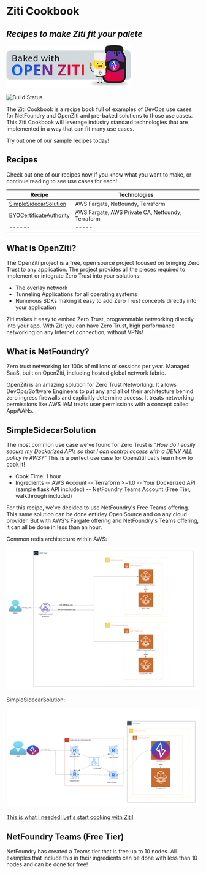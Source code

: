 # Ziti Cookbook
## _Recipes to make Ziti fit your palete_

[![OpenZiti](misc/images/bakedwithopenziti.png)](https://github.com/openziti)

![Build Status](https://travis-ci.org/joemccann/dillinger.svg?branch=master)

The Ziti Cookbook is a recipe book full of examples of DevOps use cases for NetFoundry and OpenZiti and pre-baked solutions to those use cases. This Ziti Cookbook will leverage industry standard technologies that are implemented in a way that can fit many use cases.

Try out one of our sample recipes today!

## Recipes

Check out one of our recipes now if you know what you want to make, or continue reading to see use cases for each!

| Recipe | Technologies |
| ------ | ----- |
| [SimpleSidecarSolution](SimpleSidecarSolution/README.md)| AWS Fargate, Netfoundy, Terraform |
| [BYOCertificateAuthority](BYOCertificateAuthority/README.md)| AWS Fargate, AWS Private CA, Netfoundy, Terraform |
| ------ | ----- |

## What is OpenZiti?
The OpenZiti project is a free, open source project focused on bringing Zero Trust to any application. The project provides all the pieces required to implement or integrate Zero Trust into your solutions:

- The overlay network
- Tunneling Applications for all operating systems
- Numerous SDKs making it easy to add Zero Trust concepts directly into your application

Ziti makes it easy to embed Zero Trust, programmable networking directly into your app. With Ziti you can have Zero Trust, high performance networking on any Internet connection, without VPNs!


## What is NetFoundry?
Zero trust networking for 100s of millions of sessions per year. Managed SaaS, built on OpenZiti, including hosted global network fabric.

OpenZiti is an amazing solution for Zero Trust Networking. It allows DevOps/Software Engineers to put any and all of their architecture behind zero ingress firewalls and explicitly determine access. It treats networking permissions like AWS IAM treats user permissions with a concept called AppWANs. 

## SimpleSidecarSolution
The most common use case we've found for Zero Trust is _"How do I easily secure my Dockerized APIs so that I can control access with a DENY ALL policy in AWS?"_ This is a perfect use case for OpenZiti! Let's learn how to cook it!

- Cook Time: 1 hour
- Ingredients
-- AWS Account
-- Terraform >=1.0
-- Your Dockerized API (sample flask API included)
-- NetFoundry Teams Account (Free Tier, walkthrough included)

For this recipe, we've decided to use NetFoundry's Free Teams offering. This same solution can be done entirley Open Source and on any cloud provider. But with AWS's Fargate offering and NetFoundry's Teams offering, it can all be done in less than an hour. 

Common redis architecture within AWS:

![AWSSidecarSolution](misc/images/aws_sidecar_solution.png)

SimpleSidecarSolution:

![NetfoundrySidecarSolution](misc/images/netfoundry_simple_sidecar_solution.png)

[This is what I needed! Let's start cooking with Ziti!](SimpleSidecarSolution/README.md)


## NetFoundry Teams (Free Tier)

NetFoundry has created a Teams tier that is free up to 10 nodes. All examples that include this in their ingredients can be done with less than 10 nodes and can be done for free!
